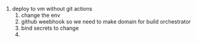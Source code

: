 1. deploy to vm without git actions
   1. change the env
   2. github weebhook so we need to make domain for build orchestrator
   3. bind secrets to change
   4.
